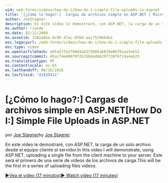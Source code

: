 ```yaml
---
uid: web-forms/videos/how-do-i/how-do-i-simple-file-uploads-in-aspnet
title: '[¿Cómo lo hago?:]  Cargas de archivos simple en ASP.NET | Microsoft Docs'
author: JoeStagner
description: En este vídeo le demostraré, con ASP.NET, la carga de un solo archivo desde el equipo cliente al servidor. Este será el primero de una serie de carga...
ms.author: riande
ms.date: 02/12/2008
ms.assetid: 310aa6ba-dc99-47ac-8f68-aac7529664b2
msc.legacyurl: /web-forms/videos/how-do-i/how-do-i-simple-file-uploads-in-aspnet
msc.type: video
ms.openlocfilehash: e8fa57fa2f80d4a4375606a8819e86791ea5eb52
ms.sourcegitcommit: 45ac74e400f9f2b7dbded66297730f6f14a4eb25
ms.translationtype: MT
ms.contentlocale: es-ES
ms.lasthandoff: 08/16/2018
ms.locfileid: "41835411"
---
```

<a name="how-do-i--simple-file-uploads-in-aspnet"></a><span data-ttu-id="419b8-104">[¿Cómo lo hago?:]  Cargas de archivos simple en ASP.NET</span><span class="sxs-lookup"><span data-stu-id="419b8-104">[How Do I:]  Simple File Uploads in ASP.NET</span></span>
====================
<span data-ttu-id="419b8-105">por [Joe Stagner](https://github.com/JoeStagner)</span><span class="sxs-lookup"><span data-stu-id="419b8-105">by [Joe Stagner](https://github.com/JoeStagner)</span></span>

<span data-ttu-id="419b8-106">En este vídeo le demostraré, con ASP.NET, la carga de un solo archivo desde el equipo cliente al servidor.</span><span class="sxs-lookup"><span data-stu-id="419b8-106">In this video I will demonstrate, using ASP.NET, uploading a single file from the client machine to your server.</span></span> <span data-ttu-id="419b8-107">Este será el primero de una serie de vídeos de los archivos de carga.</span><span class="sxs-lookup"><span data-stu-id="419b8-107">This will be the first in a series of uploading files videos.</span></span>

[<span data-ttu-id="419b8-108">&#9654;Vea el vídeo (17 minutos)</span><span class="sxs-lookup"><span data-stu-id="419b8-108">&#9654; Watch video (17 minutes)</span></span>](https://channel9.msdn.com/Blogs/ASP-NET-Site-Videos/how-do-i-simple-file-uploads-in-aspnet)
